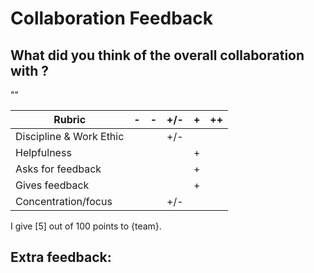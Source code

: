 # Collaboration Feedback

## What did you think of the overall collaboration with ?

""

| Rubric | -   | -   | +/- | +   | ++  |
|--------|-----|-----|-----|-----|-----|
| Discipline & Work Ethic |     |     |  +/-   |     |     |
| Helpfulness             |     |     |     |    + |     |
| Asks for feedback       |     |     |     |   +  |     |
| Gives feedback          |     |     |     | +    |     |
| Concentration/focus     |     |     |  +/-   |     |     |

I give [5] out of 100 points to {team}.

## Extra feedback:


